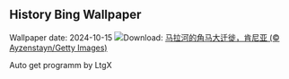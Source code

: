 ## History Bing Wallpaper
Wallpaper date: 2024-10-15
![](https://www.bing.com/th?id=OHR.MaraMigration_ZH-CN8215566853_UHD.jpg&w=1000)Download: [马拉河的角马大迁徙，肯尼亚 (© Ayzenstayn/Getty Images)](https://www.bing.com/th?id=OHR.MaraMigration_ZH-CN8215566853_UHD.jpg)

Auto get programm by LtgX
